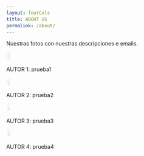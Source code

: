 ```yaml
---
layout: fourCols
title: ABOUT US
permalink: /about/
---
```


Nuestras fotos con nuestras descripciones e emails.

<img src="7983-cara-de-nino.jpg" alt="Girl in a jacket" style="width:10px;height:20px;">

AUTOR 1: prueba1 

<img src="7983-cara-de-nino.jpg" alt="Girl in a jacket"  style="width:10px;height:20px;">

AUTOR 2: prueba2 

<img src="7983-cara-de-nino.jpg" alt="Girl in a jacket"  style="width:10px;height:20px;">

AUTOR 3: prueba3 

<img src="7983-cara-de-nino.jpg" alt="Girl in a jacket" style="width:10px;height:20px;">

AUTOR 4: prueba4 
